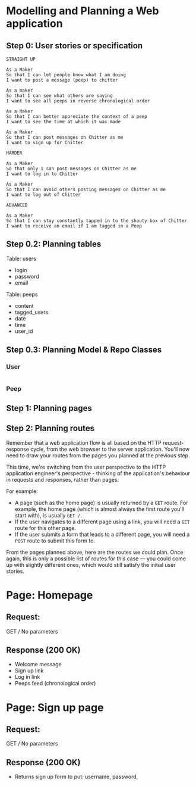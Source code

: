 # Modelling and Planning a Web application

## Step 0: User stories or specification

```
STRAIGHT UP

As a Maker
So that I can let people know what I am doing  
I want to post a message (peep) to chitter

As a maker
So that I can see what others are saying  
I want to see all peeps in reverse chronological order

As a Maker
So that I can better appreciate the context of a peep
I want to see the time at which it was made

As a Maker
So that I can post messages on Chitter as me
I want to sign up for Chitter

HARDER

As a Maker
So that only I can post messages on Chitter as me
I want to log in to Chitter

As a Maker
So that I can avoid others posting messages on Chitter as me
I want to log out of Chitter

ADVANCED

As a Maker
So that I can stay constantly tapped in to the shouty box of Chitter
I want to receive an email if I am tagged in a Peep
```

## Step 0.2: Planning tables

Table: users
- login
- password
- email

Table: peeps
- content
- tagged_users
- date
- time
- user_id

## Step 0.3: Planning Model & Repo Classes

### User

```ruby

```

### Peep


## Step 1: Planning pages

## Step 2: Planning routes

Remember that a web application flow is all based on the HTTP request-response cycle, from
the web browser to the server application. You'll now need to draw your routes from the
pages you planned at the previous step.

This time, we're switching from the user perspective to the HTTP application engineer's
perspective - thinking of the application's behaviour in requests and responses, rather
than pages.

For example:

 * A page (such as the home page) is usually returned by a `GET` route. For example, the
   home page (which is almost always the first route you'll start with), is usually `GET
   /`.
 * If the user navigates to a different page using a link, you will need a `GET` route for
   this other page.
 * If the user submits a form that leads to a different page, you will need a `POST` route
   to submit this form to.

From the pages planned above, here are the routes we could plan. Once again, this is only
a possible list of routes for this case — you could come up with slightly different ones,
which would still satisfy the initial user stories.

# Page: Homepage

## Request:
GET /
No parameters

## Response (200 OK)
- Welcome message
- Sign up link
- Log in link
- Peeps feed (chronological order)

# Page: Sign up page

## Request:
GET /
No parameters

## Response (200 OK)
- Returns sign up form to put: username, password,




